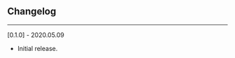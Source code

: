 ## Changelog

--------------------------------------------

[0.1.0] - 2020.05.09

* Initial release.
